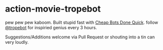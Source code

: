 # action-movie-tropebot
pew pew pew kaboom. 
Built stupid fast with [Cheap Bots Done Quick](https://cheapbotsdonequick.com/).
follow [@tropebot](https://twitter.com/tropebot) for inspiried genius every 3 hours.

Suggestions/Additions welcome via Pull Request or shouting into a tin can very loudly. 
